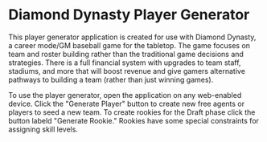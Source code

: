 # Diamond Dynasty Player Generator

This player generator application is created for use with Diamond Dynasty, a career mode/GM baseball game for the tabletop. The game focuses on team and roster building rather than the traditional game decisions and strategies. There is a full financial system with upgrades to team staff, stadiums, and more that will boost revenue and give gamers alternative pathways to building a team (rather than just winning games).

To use the player generator, open the application on any web-enabled device. Click the "Generate Player" button to create new free agents or players to seed a new team. To create rookies for the Draft phase click the button labeld "Generate Rookie." Rookies have some special constraints for assigning skill levels.
